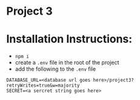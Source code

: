# Project 3

# Installation Instructions:

* `npm i`
* create a `.env` file in the root of the project
* add the following to the `.env` file

```
DATABASE_URL=<database url goes here>/project3?retryWrites=true&w=majority
SECRET=<a sercret string goes here>
```